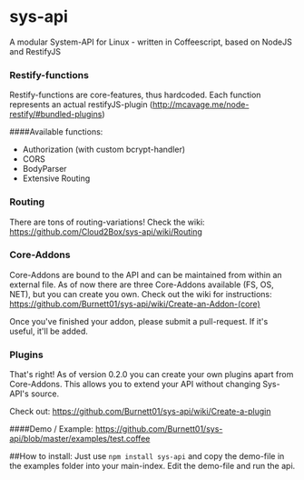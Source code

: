 # sys-api
A modular System-API for Linux - written in Coffeescript, based on NodeJS and RestifyJS

### Restify-functions
Restify-functions are core-features, thus hardcoded.
Each function represents an actual restifyJS-plugin (http://mcavage.me/node-restify/#bundled-plugins)

####Available functions:
+ Authorization (with custom bcrypt-handler)
+ CORS
+ BodyParser
+ Extensive Routing

### Routing
There are tons of routing-variations!
Check the wiki: https://github.com/Cloud2Box/sys-api/wiki/Routing

### Core-Addons
Core-Addons are bound to the API and can be maintained from within an external file.
As of now there are three Core-Addons available (FS, OS, NET), but you can create you own.
Check out the wiki for instructions: https://github.com/Burnett01/sys-api/wiki/Create-an-Addon-(core)

Once you've finished your addon, please submit a pull-request. If it's useful, it'll be added.

### Plugins
That's right! As of version 0.2.0 you can create your own plugins apart from Core-Addons.
This allows you to extend your API without changing Sys-API's source.

Check out: https://github.com/Burnett01/sys-api/wiki/Create-a-plugin


####Demo / Example:
https://github.com/Burnett01/sys-api/blob/master/examples/test.coffee

##How to install:
Just use `npm install sys-api` and copy the demo-file in the examples folder into your main-index. 
Edit the demo-file and run the api.

